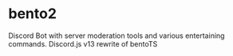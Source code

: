 # bento2

Discord Bot with server moderation tools and various entertaining commands. Discord.js v13 rewrite of bentoTS

